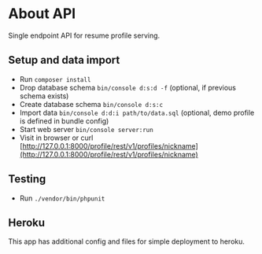 About API
=========
Single endpoint API for resume profile serving.

Setup and data import
---------------------
- Run `composer install`
- Drop database schema `bin/console d:s:d -f` (optional, if previous schema exists) 
- Create database schema `bin/console d:s:c`
- Import data `bin/console d:d:i path/to/data.sql` (optional, demo profile is defined in bundle config) 
- Start web server `bin/console server:run`
- Visit in browser or curl [http://127.0.0.1:8000/profile/rest/v1/profiles/nickname](http://127.0.0.1:8000/profile/rest/v1/profiles/nickname)

Testing
-------
- Run `./vendor/bin/phpunit`

Heroku
------
This app has additional config and files for simple deployment to heroku.
